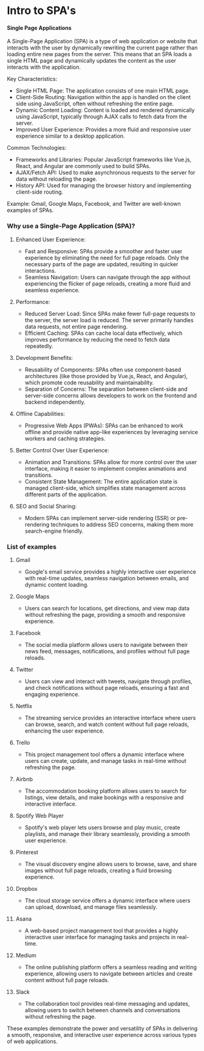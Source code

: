 # Intro to SPA's

#### Single Page Applications

A Single-Page Application (SPA) is a type of web application or website that interacts with the user by dynamically rewriting the current page rather than loading entire new pages from the server. This means that an SPA loads a single HTML page and dynamically updates the content as the user interacts with the application.

Key Characteristics:

- Single HTML Page: The application consists of one main HTML page.
- Client-Side Routing: Navigation within the app is handled on the client side using JavaScript, often without refreshing the entire page.
- Dynamic Content Loading: Content is loaded and rendered dynamically using JavaScript, typically through AJAX calls to fetch data from the server.
- Improved User Experience: Provides a more fluid and responsive user experience similar to a desktop application.

Common Technologies:

- Frameworks and Libraries: Popular JavaScript frameworks like Vue.js, React, and Angular are commonly used to build SPAs.
- AJAX/Fetch API: Used to make asynchronous requests to the server for data without reloading the page.
- History API: Used for managing the browser history and implementing client-side routing.

Example: Gmail, Google Maps, Facebook, and Twitter are well-known examples of SPAs.

### Why use a Single-Page Application (SPA)?

1.  Enhanced User Experience:

    - Fast and Responsive: SPAs provide a smoother and faster user experience by eliminating the need for full page reloads. Only the necessary parts of the page are updated, resulting in quicker interactions.
    - Seamless Navigation: Users can navigate through the app without experiencing the flicker of page reloads, creating a more fluid and seamless experience.

2.  Performance:

    - Reduced Server Load: Since SPAs make fewer full-page requests to the server, the server load is reduced. The server primarily handles data requests, not entire page rendering.
    - Efficient Caching: SPAs can cache local data effectively, which improves performance by reducing the need to fetch data repeatedly.

3.  Development Benefits:

    - Reusability of Components: SPAs often use component-based architectures (like those provided by Vue.js, React, and Angular), which promote code reusability and maintainability.
    - Separation of Concerns: The separation between client-side and server-side concerns allows developers to work on the frontend and backend independently.

4.  Offline Capabilities:

    - Progressive Web Apps (PWAs): SPAs can be enhanced to work offline and provide native app-like experiences by leveraging service workers and caching strategies.

5.  Better Control Over User Experience:

    - Animation and Transitions: SPAs allow for more control over the user interface, making it easier to implement complex animations and transitions.
    - Consistent State Management: The entire application state is managed client-side, which simplifies state management across different parts of the application.

6.  SEO and Social Sharing:

    - Modern SPAs can implement server-side rendering (SSR) or pre-rendering techniques to address SEO concerns, making them more search-engine friendly.

### List of examples

1.  Gmail

    - Google's email service provides a highly interactive user experience with real-time updates, seamless navigation between emails, and dynamic content loading.

2.  Google Maps

    - Users can search for locations, get directions, and view map data without refreshing the page, providing a smooth and responsive experience.

3.  Facebook

    - The social media platform allows users to navigate between their news feed, messages, notifications, and profiles without full page reloads.

4.  Twitter

    - Users can view and interact with tweets, navigate through profiles, and check notifications without page reloads, ensuring a fast and engaging experience.

5.  Netflix

    - The streaming service provides an interactive interface where users can browse, search, and watch content without full page reloads, enhancing the user experience.

6.  Trello

    - This project management tool offers a dynamic interface where users can create, update, and manage tasks in real-time without refreshing the page.

7.  Airbnb

    - The accommodation booking platform allows users to search for listings, view details, and make bookings with a responsive and interactive interface.

8.  Spotify Web Player

    - Spotify's web player lets users browse and play music, create playlists, and manage their library seamlessly, providing a smooth user experience.

9.  Pinterest

    - The visual discovery engine allows users to browse, save, and share images without full page reloads, creating a fluid browsing experience.

10. Dropbox

    - The cloud storage service offers a dynamic interface where users can upload, download, and manage files seamlessly.

11. Asana

    - A web-based project management tool that provides a highly interactive user interface for managing tasks and projects in real-time.

12. Medium

    - The online publishing platform offers a seamless reading and writing experience, allowing users to navigate between articles and create content without full page reloads.

13. Slack

    - The collaboration tool provides real-time messaging and updates, allowing users to switch between channels and conversations without refreshing the page.

These examples demonstrate the power and versatility of SPAs in delivering a smooth, responsive, and interactive user experience across various types of web applications.
